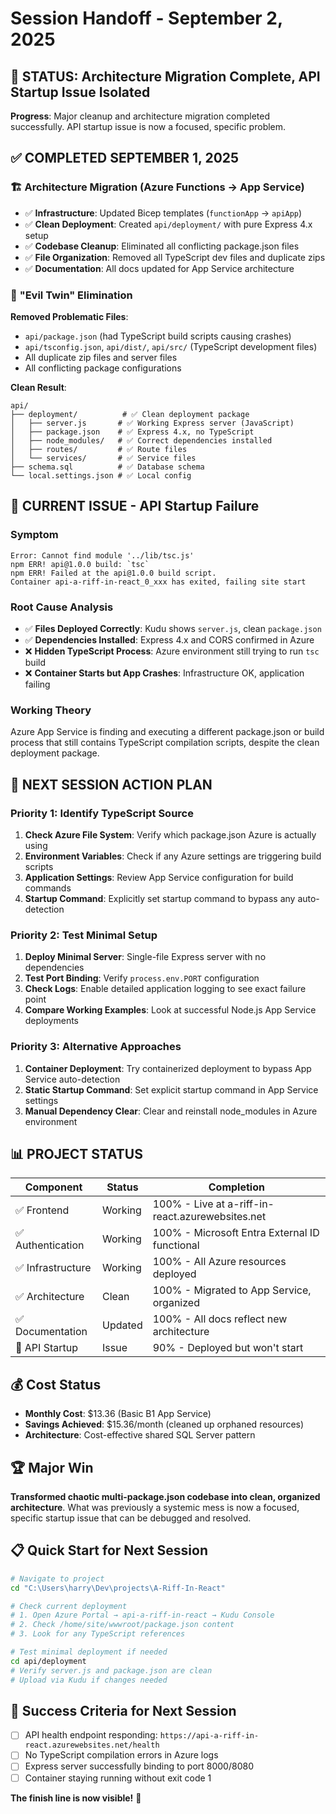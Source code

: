# Session Handoff - September 2, 2025

## 🎯 **STATUS: Architecture Migration Complete, API Startup Issue Isolated**

**Progress**: Major cleanup and architecture migration completed successfully. API startup issue is now a focused, specific problem.

## ✅ **COMPLETED SEPTEMBER 1, 2025**

### 🏗️ **Architecture Migration (Azure Functions → App Service)**
- ✅ **Infrastructure**: Updated Bicep templates (`functionApp` → `apiApp`)
- ✅ **Clean Deployment**: Created `api/deployment/` with pure Express 4.x setup
- ✅ **Codebase Cleanup**: Eliminated all conflicting package.json files
- ✅ **File Organization**: Removed all TypeScript dev files and duplicate zips
- ✅ **Documentation**: All docs updated for App Service architecture

### 🧹 **"Evil Twin" Elimination**
**Removed Problematic Files**:
- `api/package.json` (had TypeScript build scripts causing crashes)
- `api/tsconfig.json`, `api/dist/`, `api/src/` (TypeScript development files)
- All duplicate zip files and server files
- All conflicting package configurations

**Clean Result**:
```
api/
├── deployment/          # ✅ Clean deployment package
│   ├── server.js       # ✅ Working Express server (JavaScript)
│   ├── package.json    # ✅ Express 4.x, no TypeScript
│   ├── node_modules/   # ✅ Correct dependencies installed
│   ├── routes/         # ✅ Route files
│   └── services/       # ✅ Service files
├── schema.sql          # ✅ Database schema
└── local.settings.json # ✅ Local config
```

## 🔄 **CURRENT ISSUE - API Startup Failure**

### **Symptom**
```
Error: Cannot find module '../lib/tsc.js'
npm ERR! api@1.0.0 build: `tsc`
npm ERR! Failed at the api@1.0.0 build script.
Container api-a-riff-in-react_0_xxx has exited, failing site start
```

### **Root Cause Analysis**
- ✅ **Files Deployed Correctly**: Kudu shows `server.js`, clean `package.json`
- ✅ **Dependencies Installed**: Express 4.x and CORS confirmed in Azure
- ❌ **Hidden TypeScript Process**: Azure environment still trying to run `tsc` build
- ❌ **Container Starts but App Crashes**: Infrastructure OK, application failing

### **Working Theory**
Azure App Service is finding and executing a different package.json or build process that still contains TypeScript compilation scripts, despite the clean deployment package.

## 🎯 **NEXT SESSION ACTION PLAN**

### **Priority 1: Identify TypeScript Source**
1. **Check Azure File System**: Verify which package.json Azure is actually using
2. **Environment Variables**: Check if any Azure settings are triggering build scripts
3. **Application Settings**: Review App Service configuration for build commands
4. **Startup Command**: Explicitly set startup command to bypass any auto-detection

### **Priority 2: Test Minimal Setup**
1. **Deploy Minimal Server**: Single-file Express server with no dependencies
2. **Test Port Binding**: Verify `process.env.PORT` configuration
3. **Check Logs**: Enable detailed application logging to see exact failure point
4. **Compare Working Examples**: Look at successful Node.js App Service deployments

### **Priority 3: Alternative Approaches**
1. **Container Deployment**: Try containerized deployment to bypass App Service auto-detection
2. **Static Startup Command**: Set explicit startup command in App Service settings
3. **Manual Dependency Clear**: Clear and reinstall node_modules in Azure environment

## 📊 **PROJECT STATUS**

| Component | Status | Completion |
|-----------|--------|------------|
| ✅ Frontend | Working | 100% - Live at a-riff-in-react.azurewebsites.net |
| ✅ Authentication | Working | 100% - Microsoft Entra External ID functional |
| ✅ Infrastructure | Working | 100% - All Azure resources deployed |
| ✅ Architecture | Clean | 100% - Migrated to App Service, organized |
| ✅ Documentation | Updated | 100% - All docs reflect new architecture |
| 🔄 API Startup | Issue | 90% - Deployed but won't start |

## 💰 **Cost Status**
- **Monthly Cost**: $13.36 (Basic B1 App Service)
- **Savings Achieved**: $15.36/month (cleaned up orphaned resources)
- **Architecture**: Cost-effective shared SQL Server pattern

## 🏆 **Major Win**
**Transformed chaotic multi-package.json codebase into clean, organized architecture**. What was previously a systemic mess is now a focused, specific startup issue that can be debugged and resolved.

## 📋 **Quick Start for Next Session**

```bash
# Navigate to project
cd "C:\Users\harry\Dev\projects\A-Riff-In-React"

# Check current deployment
# 1. Open Azure Portal → api-a-riff-in-react → Kudu Console
# 2. Check /home/site/wwwroot/package.json content
# 3. Look for any TypeScript references

# Test minimal deployment if needed
cd api/deployment
# Verify server.js and package.json are clean
# Upload via Kudu if changes needed
```

## 🎯 **Success Criteria for Next Session**
- [ ] API health endpoint responding: `https://api-a-riff-in-react.azurewebsites.net/health`
- [ ] No TypeScript compilation errors in Azure logs
- [ ] Express server successfully binding to port 8000/8080
- [ ] Container staying running without exit code 1

**The finish line is now visible!** 🏁
